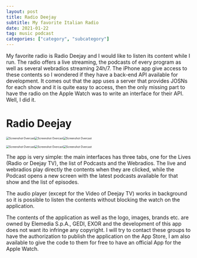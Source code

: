 ```yaml
---
layout: post
title: Radio Deejay
subtitle: My favorite Italian Radio
date: 2021-01-22
tag: music podcast
categories: ["category", "subcategory"]
---
```


My favorite radio is Radio Deejay and I would like to listen its content while I run. The radio offers a live streaming, the podcasts of every program as well as several webradios streaming 24h/7. The iPhone app give access to these contents so I wondered if they have a back-end API available for development. It comes out that the app uses a server that provides JOSNs for each show and it is quite easy to access, then the only missing part to have the radio on the Apple Watch was to write an interface for their API. Well, I did it.

# Radio Deejay

<img src="/assets/img/deejay-01.png" alt="Screenshot Overcast" style="zoom:50%;" /><img src="/assets/img/deejay-02.png" alt="Screenshot Overcast" style="zoom:50%;" /><img src="/assets/img/deejay-03.png" alt="Screenshot Overcast" style="zoom:50%;" />

<img src="/assets/img/deejay-04.png" alt="Screenshot Overcast" style="zoom:50%;" /><img src="/assets/img/deejay-05.png" alt="Screenshot Overcast" style="zoom:50%;" /><img src="/assets/img/deejay-06.png" alt="Screenshot Overcast" style="zoom:50%;" />

The app is very simple: the main interfaces has three tabs, one for the Lives (Radio or Deejay TV), the list of Podcasts and the Webradios. The live and webradios play directly the contents when they are clicked, while the Podcast opens a new screen with the latest podcasts available for that show and the list of episodes.

The audio player (except for the Video of Deejay TV) works in background so it is possible to listen the contents without blocking the watch on the application.

The contents of the application as well as the logo, images, brands etc. are owned by Elemedia S.p.A., GEDI, EXOR and the development of this app does not want ito infringe any copyright. I will try to contact these groups to have the authorization to publish the application on the App Store, I am also available to give the code to them for free to have an official App for the Apple Watch.
